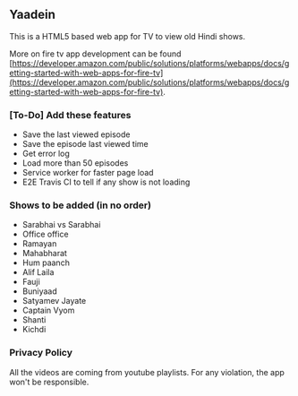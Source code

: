 ## Yaadein

This is a HTML5 based web app for TV to view old Hindi shows.

More on fire tv app development can be found [https://developer.amazon.com/public/solutions/platforms/webapps/docs/getting-started-with-web-apps-for-fire-tv](https://developer.amazon.com/public/solutions/platforms/webapps/docs/getting-started-with-web-apps-for-fire-tv).

### [To-Do] Add these features

* Save the last viewed episode
* Save the episode last viewed time
* Get error log
* Load more than 50 episodes
* Service worker for faster page load
* E2E Travis CI to tell if any show is not loading

### Shows to be added (in no order)
* Sarabhai vs Sarabhai
* Office office
* Ramayan
* Mahabharat
* Hum paanch
* Alif Laila
* Fauji
* Buniyaad
* Satyamev Jayate
* Captain Vyom
* Shanti
* Kichdi

### Privacy Policy

All the videos are coming from youtube playlists. For any violation, the app won't be responsible.
